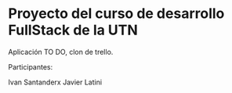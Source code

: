 # Proyecto del curso de desarrollo FullStack de la UTN

Aplicación TO DO, clon de trello.


Participantes:

Ivan Santanderx
Javier Latini
